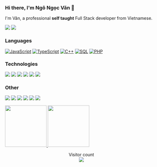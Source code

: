 ### Hi there, I'm Ngô Ngọc Văn 👋

I'm Văn, a professional **self taught** Full Stack developer from Vietnamese.

[![](https://img.shields.io/badge/-Discord-FFF?&logo=Discord)](https://discord.com/channels/847494107726217216/847494107726217219)
[![](https://img.shields.io/badge/-Telegram-FFF?&logo=Telegram)](https://t.me/@Iamhew03)

### Languages

[![JavaScript](https://img.shields.io/badge/-JavaScript-000?&logo=JavaScript)](https://work.fstack.com.vn/)
[![TypeScript](https://img.shields.io/badge/-TypeScript-000?&logo=typescript)](https://work.fstack.com.vn/)
[![C++](https://img.shields.io/badge/C++-000?&logo=cplusplus&logoColor=0057b8)](https://work.fstack.com.vn/)
[![SQL](https://img.shields.io/badge/-SQL-000?&logo=MySQL)](https://work.fstack.com.vn/)
[![PHP](https://img.shields.io/badge/-PHP-000?&logo=PHP&logoColor=007396)](https://work.fstack.com.vn/)

### Technologies

[![](https://img.shields.io/badge/-Node.js-000?&logo=node.js)](https://work.fstack.com.vn/)
[![](https://img.shields.io/badge/-Express-000?&logo=express)](https://work.fstack.com.vn/)
[![](https://img.shields.io/badge/-React-000?&logo=React)](https://work.fstack.com.vn/)
[![](https://img.shields.io/badge/-SQLite-000?&logo=Sqlite)](https://work.fstack.com.vn/)
[![](https://img.shields.io/badge/-Sequelize-000?&logo=Sequelize)](https://work.fstack.com.vn/)
[![](https://img.shields.io/badge/-Next.js-000?&logo=Next.js)](https://work.fstack.com.vn/)

### Other

[![](https://img.shields.io/badge/-HTML-000?&logo=html5)](https://work.fstack.com.vn/)
[![](https://img.shields.io/badge/-CSS-000?&logo=css3&logoColor=1572B6)](https://work.fstack.com.vn/)
[![](https://img.shields.io/badge/-Bootstrap-000?&logo=Bootstrap)](https://work.fstack.com.vn/)
[![](https://img.shields.io/badge/-Tailwind-000?&logo=tailwind-css)](https://work.fstack.com.vn/)
[![](https://img.shields.io/badge/-Sass-000?&logo=sass&logoColor=CC6699)](https://work.fstack.com.vn/)
[![](https://img.shields.io/badge/-Git-000?&logo=Git)](https://work.fstack.com.vn/)

<!-- <a href="https://work.fstack.com.vn/">
  <img height="137px" src="https://github-readme-stats.vercel.app/api?username=devtruongson&hide_title=true&hide_border=true&show_icons=true&include_all_commits=true&count_private=true&line_height=21&text_color=000&icon_color=000&bg_color=0,ea6161,ffc64d,fffc4d,52fa5a&theme=graywhite"/>
</a> -->
<a href="https://work.fstack.com.vn/">
  <img height="137px" src="https://github-readme-stats.vercel.app/api?username=devtruongson&hide_title=true&hide_border=true&show_icons=true&include_all_commits=true&count_private=true&line_height=21&text_color=000&icon_color=000&bg_color=0,ea6161,ffc64d,fffc4d,52fa5a&theme=graywhite" />
</a>
<a href="https://work.fstack.com.vn/">
  <img height="137px" src="https://github-readme-stats.vercel.app/api/top-langs/?username=devtruongson&hide=html&hide_title=true&hide_border=true&layout=compact&langs_count=6&text_color=000&icon_color=fff&bg_color=0,52fa5a,4dfcff,c64dff&theme=graywhite" />
</a>

<p align="center"> 
  Visitor count<br>
  <a href="https://work.fstack.com.vn/">
    <img src="https://profile-counter.glitch.me/devtruongson/count.svg" />
  </a>
</p>
